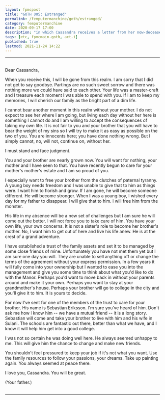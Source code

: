 ```yaml
---
layout: fpmcpost
title: "GOTH 005: Estranged"
permalink: /femputermanchine/goth/estranged/
category: femputermanchine
date: 2020-09-17 17:00
description: "in which Cassandra receives a letter from her now-deceased father"
tags: [etc, fpmcmain-goth, act-i]
published: true
lastmod: 2021-11-24 14:22
---
```

[//]: # ( 11/24/21  -added)

*****

<br>Dear Cassandra,

When you receive this, I will be gone from this realm. I am sorry that I did not get to say goodbye. Partings are no such sweet sorrow and there was nothing more we could have said to each other. Your life was a master-craft and I treasure each moment I was able to spend with you. If I am to keep my memories, I will cherish our family as the bright part of a dim life.

I cannot bear another moment in this realm without your mother. I do not expect to see her where I am going, but living each day without her here is something I cannot do and I am willing to accept the consequences of taking my own life. It is not fair to you and your brother that you will have to bear the weight of my sins so I will try to make it as easy as possible on the two of you. You are innocents here; you have done nothing wrong. But I simply cannot, no, will not, continue on, without her.

I must stand and face judgment. 

You and your brother are nearly grown now. You will want for nothing, your mother and I have seen to that. You have recently begun to care for your mother's mother's estate and I am so proud of you.

I especially want to free your brother from the clutches of paternal tyranny. A young boy needs freedom and I was unable to give that to him as things were. I want him to florish and grow. If I am gone, he will become someone different. He will become stronger. When I was a young boy, I wished every day for my father to disappear. I will give that to him. I will free him from the monster.

His life in my absence will be a new set of challenges but I am sure he will come out the better. I will not force you to take care of him. You have your own life, your own concerns. It is not a sister's role to become her brother's mother. No, I want him to get out of here and live his life anew. He is at the crest of a grand adventure.

I have established a trust of the family assets and set it to be managed by some close friends of mine. Unfortunately you have not met them yet but I am sure one day you will. They are unable to sell anything off or change the terms of the agreement without your express permission. In a few years it will fully come into your ownership but I wanted to ease you into the management and give you some time to think about what you'd like to do with the Manor. Perhaps you'd want to move back in without your parents around and make it your own. Perhaps you want to stay at your grandmother's house. Perhaps your brother will go to college in the city and you'll give it to him. It is yours to decide.

For now I've sent for one of the members of the trust to care for your brother. His name is Sebastian Eriksson. I'm sure you've heard of him. Don't ask me how I know him -- we have a mutual friend -- it is a long story. Sebastian will come and take your brother to live with him and his wife in Sulani. The schools are fantastic out there, better than what we have, and I know it will help him get into a good college. 

I was not so certain he was doing well here. He always seemed unhappy to me. This will give him the chance to change and make new friends. 

You shouldn't feel pressured to keep your job if it's not what you want. Use the family resources to follow your passions, your dreams. Take up painting again. You always seemed at peace there.

I love you, Cassandra. You will be great.

(Your father.)
<br><br>

*****

